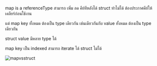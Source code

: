 map is a referenceType
สามารถ เพิ่ม ลด คีย์ทีหลังได้
struct ทำไม่ได้ ต้องประกาศคีย์ให้เคลียร์ก่อนใช้งาน

แต่ map key ทั้งหมด ต้องเป็น type เดียวกัน
เช่นเดียวกันกับ value ทั้งหมด ต้องเป็น type เดียวกัน

struct value มีหลาย type ได้

map key เป็น indexed สามารถ iterate ได้ struct ไม่ได้

![mapvsstruct](https://raw.githubusercontent.com/bigstth/go-learning/main/go-map/mapvsstruct.png)
